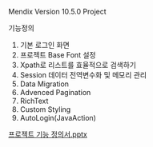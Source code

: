Mendix Version 10.5.0 Project

기능정의
  1. 기본 로그인 화면
  2. 프로젝트 Base Font 설정
  3. Xpath로 리스트를 효율적으로 검색하기
  4. Session 데이터 전역변수화 및 메모리 관리
  5. Data Migration
  6. Advenced Pagination
  7. RichText
  8. Custom Styling
  9. AutoLogin(JavaAction)

  
[프로젝트 기능 정의서.pptx](https://github.com/kjunho0619/MX_Project_10_5_0/files/14020106/default.pptx)
